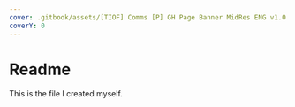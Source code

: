 ```yaml
---
cover: .gitbook/assets/[TIOF] Comms [P] GH Page Banner MidRes ENG v1.0.png
coverY: 0
---
```


# Readme

This is the file I created myself.
